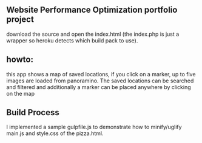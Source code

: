 ## Website Performance Optimization portfolio project

download the source and open the index.html (the index.php is just a wrapper so heroku detects which build pack to use).

## howto:

this app shows a map of saved locations, if you click on a marker, up to five images are loaded from panoramino. The saved locations can be searched and filtered and additionally a marker can be placed anywhere by clicking on the map

## Build Process

I implemented a sample gulpfile.js to demonstrate how to minify/uglify main.js and style.css of the pizza.html.